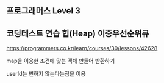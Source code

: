 ## 프로그래머스 Level 3

## 코딩테스트 연습 힙(Heap) 이중우선순위큐

https://programmers.co.kr/learn/courses/30/lessons/42628

map을 이용한 조건에 맞는 객체 만들어 반환하기

userId는 변하지 않는다는점을 이용

